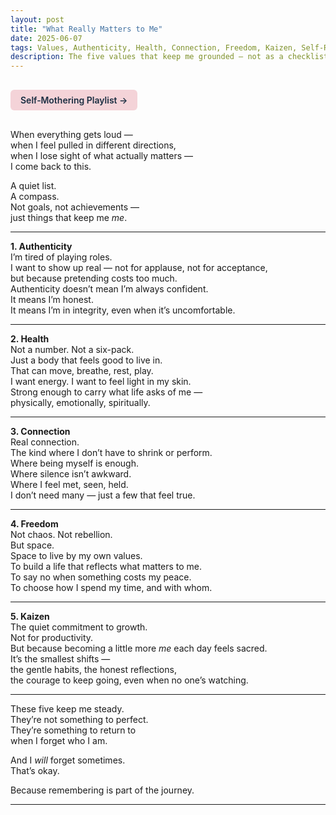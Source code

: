 ```yaml
---
layout: post
title: "What Really Matters to Me"
date: 2025-06-07
tags: Values, Authenticity, Health, Connection, Freedom, Kaizen, Self-Reflection
description: The five values that keep me grounded — not as a checklist to perfect, but as a compass to return to when life feels unclear.
---
```


<a href="https://music.youtube.com/playlist?list=PLuO5E1rh5RqIzePJeOjdXo62gwnYJ748_&si=NvtF0mzI9Sx2IoPu&shuffle=1" 
   target="_blank" 
   class="back-button"
   style="display:inline-block; margin: 1rem auto; background-color: #F4D3D8; color: #1A2D41; padding: 0.5rem 1rem; border-radius: 6px; font-weight: 600; text-decoration: none;">
  Self‑Mothering Playlist →
</a>

When everything gets loud —  
when I feel pulled in different directions,  
when I lose sight of what actually matters —  
I come back to this.

A quiet list.  
A compass.  
Not goals, not achievements —  
just things that keep me *me*.

---

**1. Authenticity**  
I’m tired of playing roles.  
I want to show up real — not for applause, not for acceptance,  
but because pretending costs too much.  
Authenticity doesn’t mean I’m always confident.  
It means I’m honest.  
It means I’m in integrity, even when it’s uncomfortable.

---

**2. Health**  
Not a number. Not a six-pack.  
Just a body that feels good to live in.  
That can move, breathe, rest, play.  
I want energy. I want to feel light in my skin.  
Strong enough to carry what life asks of me —  
physically, emotionally, spiritually.

---

**3. Connection**  
Real connection.  
The kind where I don’t have to shrink or perform.  
Where being myself is enough.  
Where silence isn’t awkward.  
Where I feel met, seen, held.  
I don’t need many — just a few that feel true.

---

**4. Freedom**  
Not chaos. Not rebellion.  
But space.  
Space to live by my own values.  
To build a life that reflects what matters to me.  
To say no when something costs my peace.  
To choose how I spend my time, and with whom.

---

**5. Kaizen**  
The quiet commitment to growth.  
Not for productivity.  
But because becoming a little more *me* each day feels sacred.  
It’s the smallest shifts —  
the gentle habits, the honest reflections,  
the courage to keep going, even when no one’s watching.

---

These five keep me steady.  
They’re not something to perfect.  
They’re something to return to  
when I forget who I am.

And I *will* forget sometimes.  
That’s okay.

Because remembering is part of the journey.

---
